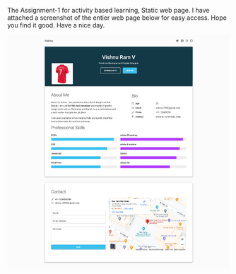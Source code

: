 The Assignment-1 for activity based learning, Static web page.
I have attached a screenshot of the entier web page below for easy access. 
Hope you find it good. Have a nice day.

![Website screenshot](./images/screenshot.png "Portfolio")
